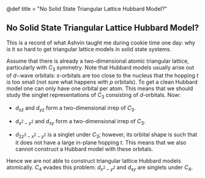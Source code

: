 @def title = "No Solid State Triangular Lattice Hubbard Model?"

## No Solid State Triangular Lattice Hubbard Model?

This is a record of what Ashvin taught me during cookie time one day: why is it so hard to get triangular lattice models in solid state systems.

Assume that there is already a two-dimensional atomic triangular lattice, particularly with $C_3$ symmetry. Note that Hubbard models usually arise out of $d-$wave orbitals: $s$-orbitals are too close to the nucleus that the hopping $t$ is too small (not sure what happens with $p$ orbitals). To get a clean Hubbard model one can only have one orbital per atom. This means that we should study the singlet representations of $C_3$ consisting of $d$-orbitals. Now:

- $d_{xz}$ and $d_{yz}$ form a two-dimensional irrep of $C_3$.

- $d_{x^2-y^2}$ and $d_{xy}$ form a two-dimensional irrep of $C_3$.

- $d_{2z^2-x^2-y^2}$ is a singlet under $C_3$; however, its orbital shape is such that it does not have a large in-plane hopping $t$. This means that we also cannot construct a Hubbard model with these orbitals.

Hence we are not able to construct triangular lattice Hubbard models atomically. $C_4$ evades this problem: $d_{x^2-y^2}$ and $d_{xy}$ are singlets under $C_4$.